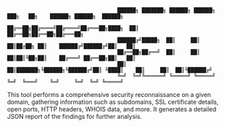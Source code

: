 ```console

                                    ██████╗ ███████╗ ██████╗ ██████╗ ███╗   ██╗    ██████╗ ██████╗  ██████╗ 
                                    ██╔══██╗██╔════╝██╔════╝██╔═══██╗████╗  ██║    ██╔══██╗██╔══██╗██╔═══██╗
                                    ██████╔╝█████╗  ██║     ██║   ██║██╔██╗ ██║    ██████╔╝██████╔╝██║   ██║
                                    ██╔══██╗██╔══╝  ██║     ██║   ██║██║╚██╗██║    ██╔═══╝ ██╔══██╗██║   ██║
                                    ██║  ██║███████╗╚██████╗╚██████╔╝██║ ╚████║    ██║     ██║  ██║╚██████╔╝
                                    ╚═╝  ╚═╝╚══════╝ ╚═════╝ ╚═════╝ ╚═╝  ╚═══╝    ╚═╝     ╚═╝  ╚═╝ ╚═════╝

```

This tool performs a comprehensive security reconnaissance on a given domain, gathering information such as subdomains, SSL certificate details, open ports, HTTP headers, WHOIS data, and more. It generates a detailed JSON report of the findings for further analysis.
